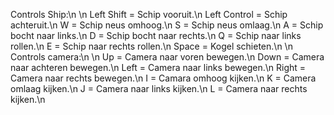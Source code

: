 Controls Ship:\n
\n
Left Shift = Schip vooruit.\n
Left Control = Schip achteruit.\n
W = Schip neus omhoog.\n
S = Schip neus omlaag.\n
A = Schip bocht naar links.\n
D = Schip bocht naar rechts.\n
Q = Schip naar links rollen.\n
E = Schip naar rechts rollen.\n
Space = Kogel schieten.\n
\n
Controls camera:\n
\n
Up = Camera naar voren bewegen.\n
Down = Camera naar achteren bewegen.\n
Left = Camera naar links bewegen.\n
Right = Camera naar rechts bewegen.\n
I = Camara omhoog kijken.\n
K = Camera omlaag kijken.\n
J = Camera naar links kijken.\n
L = Camera naar rechts kijken.\n
